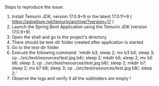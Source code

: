Steps to reproduce the issue:
1. Install Temurin JDK, version 17.0.9+9 or the latest 17.0.11+9 ( https://adoptium.net/temurin/archive/?version=17 )
2. Launch the Spring Boot Application using the Temurin JDK (version 17.0.9+9)
3. Open the shell and go to the project's directory
4. There should be test-dir folder created after application is started
5. Go to the test-dir folder
6. Execute the following command: 'mkdir b3; sleep 2; mv b3 b4; sleep 3; cp ../src/test/resources/test.jpg b4/; sleep 2;
   mkdir b5; sleep 2; mv b5 b6; sleep 3; cp ../src/test/resources/test.jpg b6/; sleep 2;
   mkdir b7; sleep 2; mv b7 b8; sleep 3; cp ../src/test/resources/test.jpg b8/; sleep 2;'
7. Observe the logs and verify if all the subfolders are empty !


